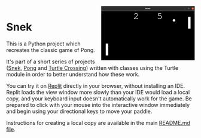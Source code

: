 <img src="https://github.com/ZanClifton/intermediate-python-projects/blob/main/images/pong.png" width=250px align=right alt="Pong"/>

# Snek

This is a Python project which recreates the classic game of Pong.

It's part of a short series of projects ([Snek](https://github.com/ZanClifton/intermediate-python-projects/tree/main/02-snek), [Pong](https://github.com/ZanClifton/intermediate-python-projects/tree/main/03-pong) and [Turtle Crossing](https://github.com/ZanClifton/intermediate-python-projects/tree/main/04-turtle-crossing)) written with classes using the Turtle module in order to better understand how these work.

You can try it on [Replit](https://replit.com/@ZanClifton/pong?v=1) directly in your browser, without installing an IDE. Replit loads the view window more slowly than your IDE would load a local copy, and your keyboard input doesn't automatically work for the game. Be prepared to click with your mouse into the interactive window immediately and begin using your directional keys to move your paddle.

Instructions for creating a local copy are available in the main [README.md file](https://github.com/ZanClifton/intermediate-python-projects/blob/main/README.md).

